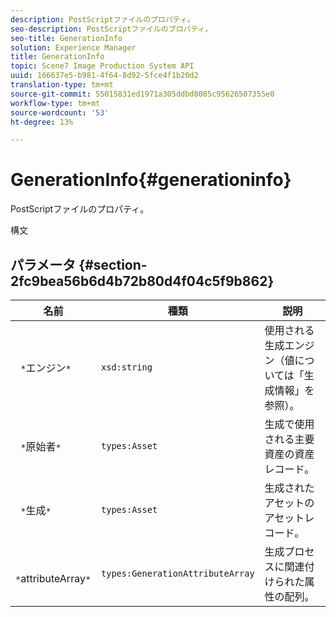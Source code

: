 ```yaml
---
description: PostScriptファイルのプロパティ。
seo-description: PostScriptファイルのプロパティ。
seo-title: GenerationInfo
solution: Experience Manager
title: GenerationInfo
topic: Scene7 Image Production System API
uuid: 166637e5-b981-4f64-8d92-5fce4f1b20d2
translation-type: tm+mt
source-git-commit: 55015831ed1971a305ddbd8085c95626507355e0
workflow-type: tm+mt
source-wordcount: '53'
ht-degree: 13%

---
```



# GenerationInfo{#generationinfo}

PostScriptファイルのプロパティ。

構文

## パラメータ {#section-2fc9bea56b6d4b72b80d4f04c5f9b862}

| 名前 | 種類 | 説明 |
|---|---|---|
| ` *`エンジン`*` | `xsd:string` | 使用される生成エンジン（値については「生成情報」を参照）。 |
| ` *`原始者`*` | `types:Asset` | 生成で使用される主要資産の資産レコード。 |
| ` *`生成`*` | `types:Asset` | 生成されたアセットのアセットレコード。 |
| ` *`attributeArray`*` | `types:GenerationAttributeArray` | 生成プロセスに関連付けられた属性の配列。 |

